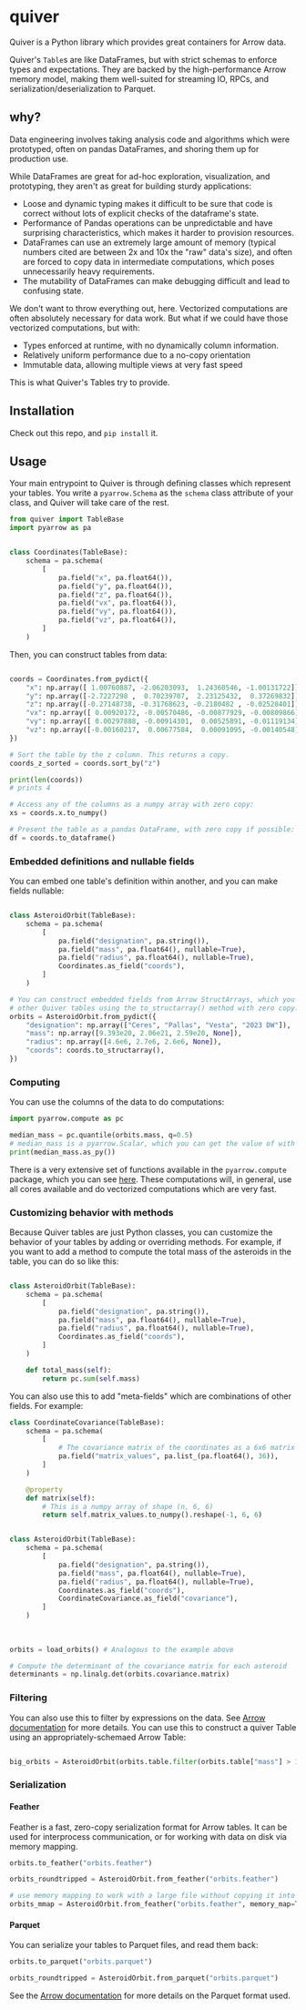 # quiver

Quiver is a Python library which provides great containers for Arrow data.

Quiver's `Table`s are like DataFrames, but with strict schemas to
enforce types and expectations. They are backed by the
high-performance Arrow memory model, making them well-suited for
streaming IO, RPCs, and serialization/deserialization to Parquet.

## why?

Data engineering involves taking analysis code and algorithms which
were prototyped, often on pandas DataFrames, and shoring them up for
production use.

While DataFrames are great for ad-hoc exploration, visualization, and
prototyping, they aren't as great for building sturdy applications:

 - Loose and dynamic typing makes it difficult to be sure that code is
   correct without lots of explicit checks of the dataframe's state.
 - Performance of Pandas operations can be unpredictable and have
   surprising characteristics, which makes it harder to provision
   resources.
 - DataFrames can use an extremely large amount of memory (typical
   numbers cited are between 2x and 10x the "raw" data's size), and
   often are forced to copy data in intermediate computations, which
   poses unnecessarily heavy requirements.
 - The mutability of DataFrames can make debugging difficult and lead
   to confusing state.

We don't want to throw everything out, here. Vectorized computations
are often absolutely necessary for data work. But what if we could
have those vectorized computations, but with:
 - Types enforced at runtime, with no dynamically column information.
 - Relatively uniform performance due to a no-copy orientation
 - Immutable data, allowing multiple views at very fast speed

This is what Quiver's Tables try to provide.

## Installation

Check out this repo, and `pip install` it.

## Usage

Your main entrypoint to Quiver is through defining classes which
represent your tables. You write a `pyarrow.Schema` as the `schema`
class attribute of your class, and Quiver will take care of the rest.

```python
from quiver import TableBase
import pyarrow as pa


class Coordinates(TableBase):
    schema = pa.schema(
	    [
	        pa.field("x", pa.float64()),
	        pa.field("y", pa.float64()),
	        pa.field("z", pa.float64()),
	        pa.field("vx", pa.float64()),
	        pa.field("vy", pa.float64()),
	        pa.field("vz", pa.float64()),
	    ]
	)
```

Then, you can construct tables from data:

```python

coords = Coordinates.from_pydict({
	"x": np.array([ 1.00760887, -2.06203093,  1.24360546, -1.00131722]),
	"y": np.array([-2.7227298 ,  0.70239707,  2.23125432,  0.37269832]),
	"z": np.array([-0.27148738, -0.31768623, -0.2180482 , -0.02528401]),
	"vx": np.array([ 0.00920172, -0.00570486, -0.00877929, -0.00809866]),
	"vy": np.array([ 0.00297888, -0.00914301,  0.00525891, -0.01119134]),
	"vz": np.array([-0.00160217,  0.00677584,  0.00091095, -0.00140548])
})

# Sort the table by the z column. This returns a copy.
coords_z_sorted = coords.sort_by("z")

print(len(coords))
# prints 4

# Access any of the columns as a numpy array with zero copy:
xs = coords.x.to_numpy()

# Present the table as a pandas DataFrame, with zero copy if possible:
df = coords.to_dataframe()
```

### Embedded definitions and nullable fields

You can embed one table's definition within another, and you can make fields nullable:

```python

class AsteroidOrbit(TableBase):
	schema = pa.schema(
	    [
	  		pa.field("designation", pa.string()),
	        pa.field("mass", pa.float64(), nullable=True),
			pa.field("radius", pa.float64(), nullable=True),
	        Coordinates.as_field("coords"),
	    ]
	)

# You can construct embedded fields from Arrow StructArrays, which you can get from
# other Quiver tables using the to_structarray() method with zero copy.
orbits = AsteroidOrbit.from_pydict({
	"designation": np.array(["Ceres", "Pallas", "Vesta", "2023 DW"]),
	"mass": np.array([9.393e20, 2.06e21, 2.59e20, None]),
	"radius": np.array([4.6e6, 2.7e6, 2.6e6, None]),
	"coords": coords.to_structarray(),
})
```

### Computing

You can use the columns of the data to do computations:

```python
import pyarrow.compute as pc

median_mass = pc.quantile(orbits.mass, q=0.5)
# median_mass is a pyarrow.Scalar, which you can get the value of with .as_py()
print(median_mass.as_py())
```

There is a very extensive set of functions available in the
`pyarrow.compute` package, which you can see
[here](https://arrow.apache.org/docs/python/compute.html). These
computations will, in general, use all cores available and do
vectorized computations which are very fast.

### Customizing behavior with methods

Because Quiver tables are just Python classes, you can customize the
behavior of your tables by adding or overriding methods. For example, if you want to add a
method to compute the total mass of the asteroids in the table, you
can do so like this:

```python

class AsteroidOrbit(TableBase):
	schema = pa.schema(
	    [
	  		pa.field("designation", pa.string()),
	        pa.field("mass", pa.float64(), nullable=True),
			pa.field("radius", pa.float64(), nullable=True),
	        Coordinates.as_field("coords"),
	    ]
	)

	def total_mass(self):
		return pc.sum(self.mass)

```

You can also use this to add "meta-fields" which are combinations of other fields. For example:

```python
class CoordinateCovariance(TableBase):
	schema = pa.schema(
	    [
		    # The covariance matrix of the coordinates as a 6x6 matrix (3 positions, 3 velocities)
		    pa.field("matrix_values", pa.list_(pa.float64(), 36)),
	    ]
	)

	@property
	def matrix(self):
		# This is a numpy array of shape (n, 6, 6)
		return self.matrix_values.to_numpy().reshape(-1, 6, 6)


class AsteroidOrbit(TableBase):
	schema = pa.schema(
	    [
	  		pa.field("designation", pa.string()),
	        pa.field("mass", pa.float64(), nullable=True),
			pa.field("radius", pa.float64(), nullable=True),
	        Coordinates.as_field("coords"),
			CoordinateCovariance.as_field("covariance"),
	    ]
	)
	
	
	
orbits = load_orbits() # Analogous to the example above

# Compute the determinant of the covariance matrix for each asteroid
determinants = np.linalg.det(orbits.covariance.matrix)
```


### Filtering
You can also use this to filter by expressions on the data. See [Arrow
documentation](https://arrow.apache.org/docs/python/compute.html) for
more details. You can use this to construct a quiver Table using an
appropriately-schemaed Arrow Table:

```python

big_orbits = AsteroidOrbit(orbits.table.filter(orbits.table["mass"] > 1e21))
```

### Serialization

#### Feather
Feather is a fast, zero-copy serialization format for Arrow tables. It
can be used for interprocess communication, or for working with data
on disk via memory mapping.

```python
orbits.to_feather("orbits.feather")

orbits_roundtripped = AsteroidOrbit.from_feather("orbits.feather")

# use memory mapping to work with a large file without copying it into memory
orbits_mmap = AsteroidOrbit.from_feather("orbits.feather", memory_map=True)
```


#### Parquet

You can serialize your tables to Parquet files, and read them back:

```python
orbits.to_parquet("orbits.parquet")

orbits_roundtripped = AsteroidOrbit.from_parquet("orbits.parquet")
```

See the [Arrow
documentation](https://arrow.apache.org/docs/python/parquet.html) for
more details on the Parquet format used.


